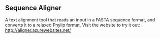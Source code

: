 ﻿Sequence Aligner
-----------------
A text alignment tool that reads an input in a FASTA sequence format, and converts it to a relaxed Phylip format. Visit the website to try it out: http://aligner.azurewebsites.net/
